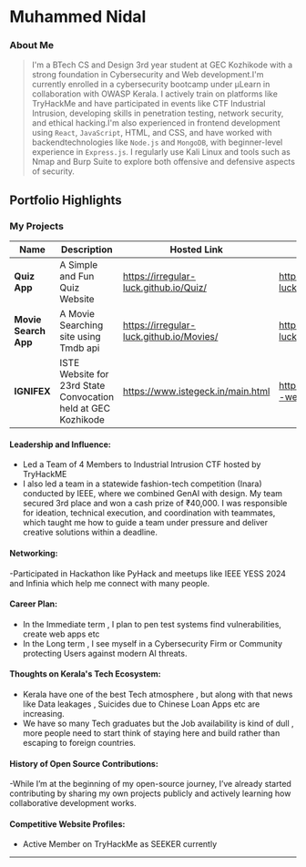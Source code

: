 # Muhammed Nidal

### About Me
>I'm a BTech CS and Design 3rd year student at GEC Kozhikode with a strong foundation in Cybersecurity and Web development.I'm currently enrolled in a cybersecurity bootcamp under µLearn in collaboration with OWASP Kerala. I actively train on platforms like TryHackMe and have participated in events like CTF Industrial Intrusion, developing skills in penetration testing, network security, and ethical hacking.I'm also experienced in frontend development using `React`, `JavaScript`, HTML, and CSS, and have worked with backendtechnologies like `Node.js` and `MongoDB`, with beginner-level experience in `Express.js`. I regularly use Kali Linux and tools such as Nmap and Burp Suite to explore both offensive and defensive aspects of security.


## Portfolio Highlights

### My Projects

| Name                | Description                                                               | Hosted Link                              | Repo Link                                                      |
|---------------------|---------------------------------------------------------------------------|------------------------------------------|----------------------------------------------------------------|
|       **Quiz App**  | A Simple and Fun Quiz Website                                             | https://irregular-luck.github.io/Quiz/   | https://github.com/Irregular-luck/Quiz            |
| **Movie Search App**  | A Movie Searching site using Tmdb api                                   | https://irregular-luck.github.io/Movies/ | https://github.com/Irregular-luck/Movies          |
| **IGNIFEX**  | ISTE Website for 23rd State Convocation held at GEC Kozhikode                    | https://www.istegeck.in/main.html        | https://github.com/Harinim004/ISTE--website       |

#### Leadership and Influence:

- Led a Team of 4 Members to Industrial Intrusion CTF hosted by TryHackME
- I also led a team in a statewide fashion-tech competition (Inara) conducted by IEEE, where we combined GenAI with design. My team secured 3rd place and won a cash prize of ₹40,000. I was responsible for ideation, technical execution, and coordination with teammates, which taught me how to guide a team under pressure and deliver creative solutions within a deadline. 

#### Networking:

-Participated in Hackathon like PyHack and meetups like IEEE YESS 2024 and Infinia which help me connect with many people.

#### Career Plan:

- In the Immediate term , I plan to pen test systems find vulnerabilities, create web apps etc
- In the Long term , I see myself in a Cybersecurity Firm or Community protecting Users against modern AI threats.  

#### Thoughts on Kerala's Tech Ecosystem:

- Kerala have one of the best Tech atmosphere , but along with that news like Data leakages , Suicides due to Chinese Loan Apps etc are increasing.
- We have so many Tech graduates but the Job availability is kind of dull , more people need to start think of staying here and build rather than escaping to foreign countries.

#### History of Open Source Contributions:

-While I’m at the beginning of my open-source journey, I’ve already started contributing by sharing my own projects publicly and actively learning how collaborative development works.


#### Competitive Website Profiles:

- Active Member on TryHackMe as SEEKER currently


---
